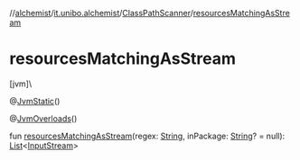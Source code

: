//[alchemist](../../../index.md)/[it.unibo.alchemist](../index.md)/[ClassPathScanner](index.md)/[resourcesMatchingAsStream](resources-matching-as-stream.md)

# resourcesMatchingAsStream

[jvm]\

@[JvmStatic](https://kotlinlang.org/api/latest/jvm/stdlib/kotlin.jvm/-jvm-static/index.html)()

@[JvmOverloads](https://kotlinlang.org/api/latest/jvm/stdlib/kotlin.jvm/-jvm-overloads/index.html)()

fun [resourcesMatchingAsStream](resources-matching-as-stream.md)(regex: [String](https://kotlinlang.org/api/latest/jvm/stdlib/kotlin/-string/index.html), inPackage: [String](https://kotlinlang.org/api/latest/jvm/stdlib/kotlin/-string/index.html)? = null): [List](https://kotlinlang.org/api/latest/jvm/stdlib/kotlin.collections/-list/index.html)<[InputStream](https://docs.oracle.com/javase/8/docs/api/java/io/InputStream.html)>
